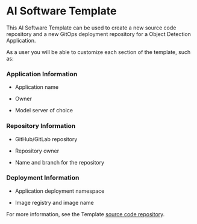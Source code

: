# AI Software Template

This AI Software Template can be used to create a new source code repository and a new GitOps deployment repository for a Object Detection Application.

As a user you will be able to customize each section of the template, such as:

### **Application Information**

- Application name

- Owner

- Model server of choice

### **Repository Information**

- GitHub/GitLab repository

- Repository owner

- Name and branch for the repository

### **Deployment Information**

- Application deployment namespace

- Image registry and image name

For more information, see the Template [source code repository](https://github.com/redhat-ai-dev/ai-lab-template).